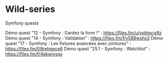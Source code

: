 # Wild-series
Symfony quests

Démo quest "12 - Symfony : Gardez la form !" : https://files.fm/u/ypbtpcg9z
Démo quest "14 - Symfony : Validation" : https://files.fm/f/y588wshs3
Démo quest "17 - Symfony : Les fixtures avancées avec jointures" : https://files.fm/f/8rehpece6
Démo quest "25.1 - Symfony : Watchlist" : https://files.fm/f/4ekwjysqv